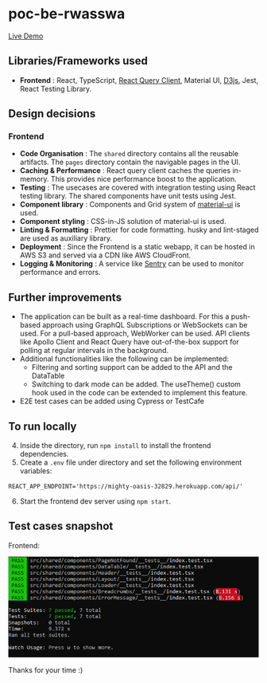 # poc-be-rwasswa

[Live Demo](https://61ceaa2cc5975e6b3e717f8e--infallible-kare-2876f2.netlify.app/ 'D3js')

## Libraries/Frameworks used

-  **Frontend** : React, TypeScript, [React Query Client](https://react-query.tanstack.com/), Material UI, [D3js](https://d3js.org/), Jest, React Testing Library.

## Design decisions

### Frontend

-  **Code Organisation** : The `shared` directory contains all the reusable artifacts. The `pages` directory contain the navigable pages in the UI.
-  **Caching & Performance** : React query client caches the queries in-memory. This provides nice performance boost to the application.
-  **Testing** : The usecases are covered with integration testing using React testing library. The shared components have unit tests using Jest.
-  **Component library** : Components and Grid system of [material-ui](https://material-ui.com/) is used.
-  **Component styling** : CSS-in-JS solution of material-ui is used.
-  **Linting & Formatting** : Prettier for code formatting. husky and lint-staged are used as auxiliary library.
-  **Deployment** : Since the Frontend is a static webapp, it can be hosted in AWS S3 and served via a CDN like AWS CloudFront.
-  **Logging & Monitoring** : A service like [Sentry](https://sentry.io/for/react/) can be used to monitor performance and errors.

## Further improvements

-  The application can be built as a real-time dashboard. For this a push-based approach using GraphQL Subscriptions or WebSockets can be used. For a pull-based approach, WebWorker can be used. API clients like Apollo Client and React Query have out-of-the-box support for polling at regular intervals in the background.
-  Additional functionalities like the following can be implemented:
   -  Filtering and sorting support can be added to the API and the DataTable
   -  Switching to dark mode can be added. The useTheme() custom hook used in the code can be extended to implement this feature.
-  E2E test cases can be added using Cypress or TestCafe

## To run locally

4. Inside the directory, run `npm install` to install the frontend dependencies.
5. Create a `.env` file under directory and set the following environment variables:

```
REACT_APP_ENDPOINT='https://mighty-oasis-32829.herokuapp.com/api/'
```

6. Start the frontend dev server using `npm start`.

## Test cases snapshot

Frontend:

![Snapshot of frontend cases](/docs/testcases.PNG)

Thanks for your time :)
